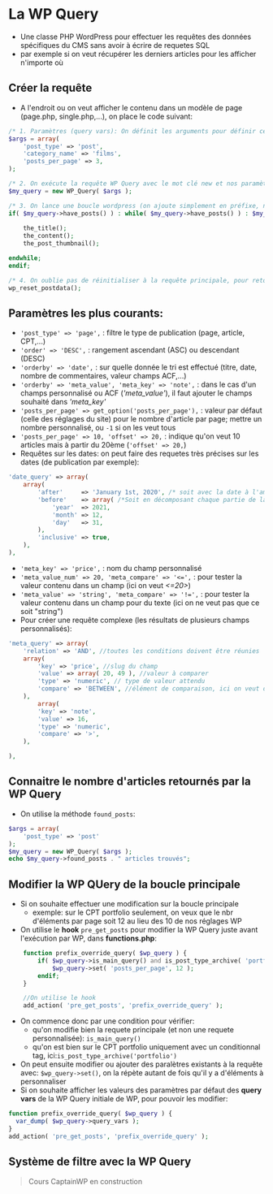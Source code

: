 # La WP Query

+ Une classe PHP WordPress pour effectuer les requêtes des données spécifiques du CMS sans avoir à écrire de requetes SQL
+ par exemple si on veut récupérer les derniers articles pour les afficher n'importe où 

## Créer la requête
+ A l'endroit ou on veut afficher le contenu dans un modèle de page (page.php, single.php,...), on place le code suivant:
```php 
/* 1. Paramètres (query vars): On définit les arguments pour définir ce que l'on souhaite récupérer, consulter la doc officielle wp Query pour connaitre les query vars dispo:*/
$args = array(
    'post_type' => 'post',
    'category_name' => 'films',
    'posts_per_page' => 3,
);

/* 2. On exécute la requête WP Query avec le mot clé new et nos paramètres en argument:*/
$my_query = new WP_Query( $args );

/* 3. On lance une boucle wordpress (on ajoute simplement en préfixe, notre variable dans laquelle est stockée la requête (ici: $my_query)):*/
if( $my_query->have_posts() ) : while( $my_query->have_posts() ) : $my_query->the_post();
    
    the_title();
    the_content();
    the_post_thumbnail();

endwhile;
endif;

/* 4. On oublie pas de réinitialiser à la requête principale, pour retourner sur la boucle principale WP (important)*/
wp_reset_postdata();
```

## Paramètres les plus courants:
+ ``'post_type' => 'page',`` : filtre le type de publication (page, article, CPT,...)
+ ``'order' => 'DESC',`` : rangement ascendant (ASC) ou descendant (DESC)
+ ``'orderby' => 'date',`` : sur quelle donnée le tri est effectué (titre, date, nombre de commentaires, valeur champs ACF,...)
+ ``'orderby' => 'meta_value', 'meta_key' => 'note',`` : dans le cas d'un champs personnalisé ou ACF (*'meta_value'*), il faut ajouter le champs souhaité dans *'meta_key'*
+ ``'posts_per_page' => get_option('posts_per_page'),`` : valeur par défaut (celle des réglages du site) pour le nombre d'article par page; mettre un nombre personnalisé, ou ``-1`` si on les veut tous
+ ``'posts_per_page' => 10, 'offset' => 20,`` : indique qu'on veut 10 articles mais à partir du 20ème (``'offset' => 20,``)
+ Requêtes sur les dates: on peut faire des requetes très précises sur les dates (de publication par exemple):
```php
'date_query' => array(
    array(
        'after'     => 'January 1st, 2020', /* soit avec la date à l'américaine*/
        'before'    => array( /*Soit en décomposant chaque partie de la date, on peut voir la doc pour plus de façons de l'écrire*/
            'year'  => 2021,
            'month' => 12,
            'day'   => 31,
        ),
        'inclusive' => true,
    ),
),
```
+ ``'meta_key' => 'price',`` : nom du champ personnalisé
+ ``'meta_value_num' => 20, 'meta_compare' => '<=',`` : pour tester la valeur contenu dans un champ (ici on veut *<=20>*)
+ ``'meta_value' => 'string', 'meta_compare' => '!=',`` : pour tester la valeur contenu dans un champ pour du texte (ici on ne veut pas que ce soit "string")
+ Pour créer une requête complexe (les résultats de plusieurs champs personnalisés):
```php
'meta_query' => array(
    'relation' => 'AND', //toutes les conditions doivent être réunies
    array(
        'key' => 'price', //slug du champ
        'value' => array( 20, 49 ), //valeur à comparer
        'type' => 'numeric', // type de valeur attendu
        'compare' => 'BETWEEN', //élément de comparaison, ici on veut donc un nombre entre 20 et 49
    ),
        array(
        'key' => 'note',
        'value' => 16,
        'type' => 'numeric',
        'compare' => '>',
    ),

),
```

## Connaitre le nombre d'articles retournés par la WP Query
+ On utilise la méthode ``found_posts``:
```php
$args = array(
    'post_type' => 'post'
);
$my_query = new WP_Query( $args );
echo $my_query->found_posts . " articles trouvés";
```


## Modifier la WP QUery de la boucle principale
+ Si on souhaite effectuer une modification sur la boucle principale 
    - exemple: sur le CPT portfolio seulement, on veux que le nbr d'éléments par page soit 12 au lieu des 10 de nos réglages WP
+ On utilise le **hook** ``pre_get_posts`` pour modifier la WP Query juste avant l'exécution par WP, dans **functions.php**:
```php
    function prefix_override_query( $wp_query ) {
        if( $wp_query->is_main_query() and is_post_type_archive( 'portfolio' ) ): 
            $wp_query->set( 'posts_per_page', 12 );
        endif;
    }

    //On utilise le hook
    add_action( 'pre_get_posts', 'prefix_override_query' );
```
+ On commence donc par une condition pour vérifier:
    - qu'on modifie bien la requete principale (et non une requete personnalisée): ``is_main_query()`` 
    - qu'on est bien sur le CPT portfolio uniquement avec un conditionnal tag, ici:``is_post_type_archive('portfolio')``
+ On peut ensuite modifier ou ajouter des paralètres existants à la requête avec: ``$wp_query->set()``, on la répète autant de fois qu'il y a d'éléments à personnaliser
+ Si on souhaite afficher les valeurs des paramètres par défaut des **query vars** de la WP Query initiale de WP, pour pouvoir les modifier:
```php
function prefix_override_query( $wp_query ) {
  var_dump( $wp_query->query_vars );
}
add_action( 'pre_get_posts', 'prefix_override_query' );
```

## Système de filtre avec la WP Query
>Cours CaptainWP en construction
